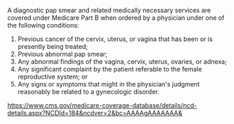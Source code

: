 A diagnostic pap smear and related medically necessary services are covered under Medicare Part B when ordered by a physician under one of the following conditions:
1. Previous cancer of the cervix, uterus, or vagina that has been or is presently being treated;
2. Previous abnormal pap smear;
3. Any abnormal findings of the vagina, cervix, uterus, ovaries, or adnexa;
4. Any significant complaint by the patient referable to the female reproductive system; or
5. Any signs or symptoms that might in the physician's judgment reasonably be related to a gynecologic disorder.

https://www.cms.gov/medicare-coverage-database/details/ncd-details.aspx?NCDId=184&ncdver=2&bc=AAAAgAAAAAAA&
